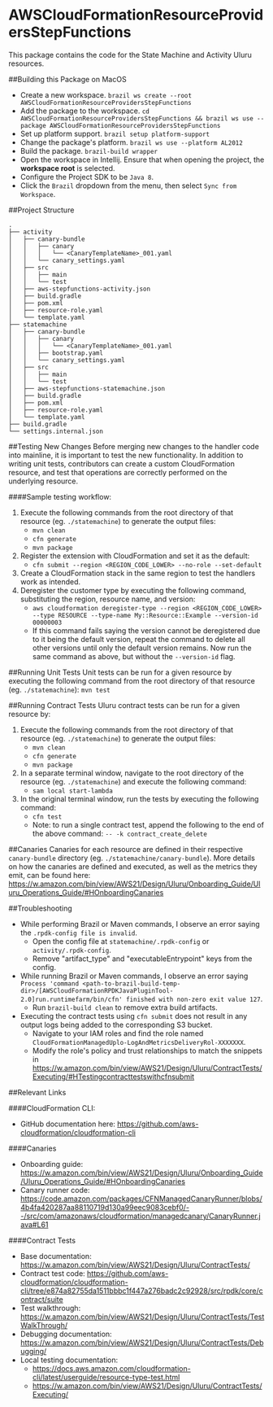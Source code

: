 # AWSCloudFormationResourceProvidersStepFunctions

This package contains the code for the State Machine and Activity Uluru resources.

##Building this Package on MacOS
- Create a new workspace. `brazil ws create --root AWSCloudFormationResourceProvidersStepFunctions`
- Add the package to the workspace. `cd AWSCloudFormationResourceProvidersStepFunctions && brazil ws use --package AWSCloudFormationResourceProvidersStepFunctions`
- Set up platform support. `brazil setup platform-support`
- Change the package's platform. `brazil ws use --platform AL2012`
- Build the package. `brazil-build wrapper`
- Open the workspace in Intellij. Ensure that when opening the project, the **workspace root** is selected.
- Configure the Project SDK to be `Java 8`.
- Click the `Brazil` dropdown from the menu, then select `Sync from Workspace`.

##Project Structure
```
.
├── activity
│   ├── canary-bundle
│   │   ├── canary
│   │   │   └── <CanaryTemplateName>_001.yaml
│   │   └── canary_settings.yaml 
│   ├── src
│   │   ├── main 
│   │   └── test 
│   ├── aws-stepfunctions-activity.json
│   ├── build.gradle
│   ├── pom.xml
│   ├── resource-role.yaml
│   └── template.yaml
├── statemachine
│   ├── canary-bundle
│   │   ├── canary
│   │   │   └── <CanaryTemplateName>_001.yaml
│   │   ├── bootstrap.yaml
│   │   └── canary_settings.yaml 
│   ├── src
│   │   ├── main 
│   │   └── test 
│   ├── aws-stepfunctions-statemachine.json
│   ├── build.gradle
│   ├── pom.xml
│   ├── resource-role.yaml
│   └── template.yaml
├── build.gradle
└── settings.internal.json
```

##Testing New Changes
Before merging new changes to the handler code into mainline, it is important to test the new functionality. In addition to writing unit tests, contributors can create a custom CloudFormation resource, and test that operations are correctly performed on the underlying resource.

####Sample testing workflow:
1. Execute the following commands from the root directory of that resource (eg. `./statemachine`) to generate the output files:
    - `mvn clean`
    - `cfn generate`
    - `mvn package`
2. Register the extension with CloudFormation and set it as the default:
    - `cfn submit --region <REGION_CODE_LOWER> --no-role --set-default`
3. Create a CloudFormation stack in the same region to test the handlers work as intended.
4. Deregister the customer type by executing the following command, substituting the region, resource name, and version:
    - `aws cloudformation deregister-type --region <REGION_CODE_LOWER> --type RESOURCE --type-name My::Resource::Example --version-id 00000003`
    - If this command fails saying the version cannot be deregistered due to it being the default version, repeat the command to delete all other versions until only the default version remains. Now run the same command as above, but without the `--version-id` flag.

##Running Unit Tests
Unit tests can be run for a given resource by executing the following command from the root directory of that resource (eg. `./statemachine`): `mvn test`

##Running Contract Tests
Uluru contract tests can be run for a given resource by:
1. Execute the following commands from the root directory of that resource (eg. `./statemachine`) to generate the output files:
    - `mvn clean`
    - `cfn generate`
    - `mvn package`
2. In a separate terminal window, navigate to the  root directory of the resource (eg. `./statemachine`) and execute the following command:
    - `sam local start-lambda`
3. In the original terminal window, run the tests by executing the following command:
    - `cfn test`
    - Note: to run a single contract test, append the following to the end of the above command: `-- -k contract_create_delete`

##Canaries
Canaries for each resource are defined in their respective `canary-bundle` directory (eg. `./statemachine/canary-bundle`). More details on how the canaries are defined and executed, as well as the metrics they emit, can be found here: https://w.amazon.com/bin/view/AWS21/Design/Uluru/Onboarding_Guide/Uluru_Operations_Guide/#HOnboardingCanaries

##Troubleshooting
- While performing Brazil or Maven commands, I observe an error saying the `.rpdk-config file is invalid`.
  - Open the config file at `statemachine/.rpdk-config` or `activity/.rpdk-config`.
  - Remove "artifact_type" and "executableEntrypoint" keys from the config.
- While running Brazil or Maven commands, I observe an error saying `Process 'command <path-to-brazil-build-temp-dir>/[AWSCloudFormationRPDKJavaPluginTool-2.0]run.runtimefarm/bin/cfn' finished with non-zero exit value 127`.
  - Run `brazil-build clean` to remove extra build artifacts.
- Executing the contract tests using `cfn submit` does not result in any output logs being added to the corresponding S3 bucket.
  - Navigate to your IAM roles and find the role named `CloudFormationManagedUplo-LogAndMetricsDeliveryRol-XXXXXXX`.
  - Modify the role's policy and trust relationships to match the snippets in https://w.amazon.com/bin/view/AWS21/Design/Uluru/ContractTests/Executing/#HTestingcontracttestswithcfnsubmit

##Relevant Links

####CloudFormation CLI:
- GitHub documentation here: https://github.com/aws-cloudformation/cloudformation-cli

####Canaries
- Onboarding guide: https://w.amazon.com/bin/view/AWS21/Design/Uluru/Onboarding_Guide/Uluru_Operations_Guide/#HOnboardingCanaries
- Canary runner code: https://code.amazon.com/packages/CFNManagedCanaryRunner/blobs/4b4fa420287aa88110719d130a99eec9083cebf0/--/src/com/amazonaws/cloudformation/managedcanary/CanaryRunner.java#L61

####Contract Tests
- Base documentation: https://w.amazon.com/bin/view/AWS21/Design/Uluru/ContractTests/
- Contract test code: https://github.com/aws-cloudformation/cloudformation-cli/tree/e874a82755da1511bbbc1f447a276badc2c92928/src/rpdk/core/contract/suite
- Test walkthrough: https://w.amazon.com/bin/view/AWS21/Design/Uluru/ContractTests/TestWalkThrough/
- Debugging documentation: https://w.amazon.com/bin/view/AWS21/Design/Uluru/ContractTests/Debugging/
- Local testing documentation:
    - https://docs.aws.amazon.com/cloudformation-cli/latest/userguide/resource-type-test.html
    - https://w.amazon.com/bin/view/AWS21/Design/Uluru/ContractTests/Executing/


    